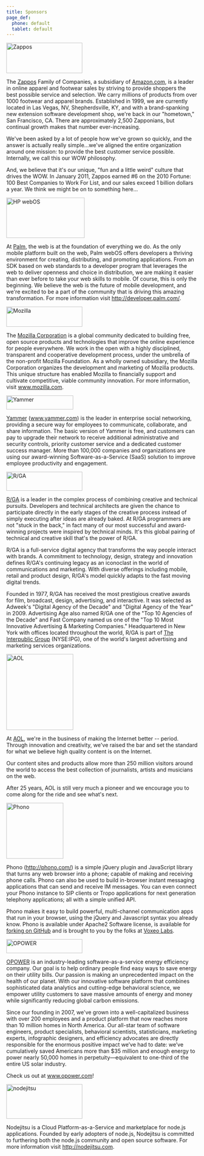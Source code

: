 ```yaml
---
title: Sponsors
page_def:
  phone: default
  tablet: default
---
```


<div class='sponsor clearfix' id='zappos'>
  <div class='logo'>
    <a href='http://www.zappos.com'>
      <img alt='Zappos' height='80' src='media/images/zappos.png' width='200' />
    </a>
  </div>
  <p>
    The
    <a href='http://www.zappos.com'>Zappos</a>
    Family of Companies, a subsidiary of
    <a href='http://www.amazon.com'>Amazon.com</a>,
    is a leader in online apparel and footwear sales by striving to provide shoppers the best possible service and selection. We carry millions of products from over 1000 footwear and apparel brands. Established in 1999, we are currently located in Las Vegas, NV, Shepherdsville, KY, and with a brand-spanking new extension software development shop, we're back in our "hometown," San Francisco, CA. There are approximately 2,500 Zapponians, but continual growth makes that number ever-increasing.
  </p>
  <p>We've been asked by a lot of people how we've grown so quickly, and the answer is actually really simple...we've aligned the entire organization around one mission: to provide the best customer service possible. Internally, we call this our WOW philosophy.</p>
  <p>And, we believe that it's our unique, "fun and a little weird" culture that drives the WOW. In January 2011, Zappos earned #6 on the 2010 Fortune: 100 Best Companies to Work For List, and our sales exceed 1 billion dollars a year. We think we might be on to something here...</p>
</div>
<div class='sponsor clearfix' id='hpwebos'>
  <div class='logo'>
    <a href='http://developer.palm.com'>
      <img alt='HP webOS' height='106' src='media/images/hpwebos.png' width='206' />
    </a>
  </div>
  <p>
    At
    <a href='http://developer.palm.com'>Palm</a>,
    the web is at the foundation of everything we do. As the only mobile platform built on the web, Palm webOS offers developers a thriving environment for creating, distributing, and promoting applications. From an SDK based on web standards to a developer program that leverages the web to deliver openness and choice in distribution, we are making it easier than ever before to take your web skills to mobile. Of course, this is only the beginning. We believe the web is the future of mobile development, and we're excited to be a part of the community that is driving this amazing transformation. For more information visit
    <a href='http://developer.palm.com'>http://developer.palm.com/</a>.
  </p>
</div>
<div class='sponsor clearfix' id='mozilla'>
  <div class='logo'>
    <a href='http://www.mozilla.com'>
      <img alt='Mozilla' height='53' src='media/images/mozilla.png' width='200' />
    </a>
  </div>
  <p>
    The
    <a href='http://www.mozilla.com'>Mozilla Corporation</a>
    is a global community dedicated to building free, open source products and technologies that improve the online experience for people everywhere. We work in the open with a highly disciplined, transparent and cooperative development process, under the umbrella of the non-profit Mozilla Foundation. As a wholly owned subsidiary, the Mozilla Corporation organizes the development and marketing of Mozilla products. This unique structure has enabled Mozilla to financially support and cultivate competitive, viable community innovation. For more information, visit
    <a href='http://www.mozilla.com'>www.mozilla.com</a>.
  </p>
</div>
<div class='sponsor clearfix' id='yammer'>
  <div class='logo'>
    <a href='http://www.yammer.com'>
      <img alt='Yammer' height='37' src='media/images/yammer.png' width='176' />
    </a>
  </div>
  <p>
    <a href='http://www.yammer.com'>Yammer</a>
    (<a href='http://www.yammer.com'>www.yammer.com</a>) is the leader in enterprise social networking, providing a secure way for employees to communicate, collaborate, and share information. The basic version of Yammer is free, and customers can pay to upgrade their network to receive additional administrative and security controls, priority customer service and a dedicated customer success manager. More than 100,000 companies and organizations are using our award-winning Software-as-a-Service (SaaS) solution to improve employee productivity and engagement.
  </p>
</div>
<div class='sponsor clearfix' id='rga'>
  <div class='logo'>
    <a href='http://www.rga.com'>
      <img alt='R/GA' height='50' src='media/images/rga.png' width='200' />
    </a>
  </div>
  <p>
    <a href='http://www.rga.com'>R/GA</a>
    is a leader in the complex process of combining creative and technical pursuits.  Developers and technical architects are given the chance to participate directly in the early stages of the creative process instead of simply executing after ideas are already baked. At R/GA programmers are not "stuck in the back," in fact many of our most successful and award-winning projects were inspired by technical minds. It's this global pairing of technical and creative skill that's the power of R/GA.
  </p>
  <p>R/GA is a full-service digital agency that transforms the way people interact with brands. A commitment to technology, design, strategy and innovation defines R/GA's continuing legacy as an iconoclast in the world of communications and marketing. With diverse offerings including mobile, retail and product design, R/GA's model quickly adapts to the fast moving digital trends.</p>
  <p>Founded in 1977, R/GA has received the most prestigious creative awards for film, broadcast, design, advertising, and interactive. It was selected as Adweek's "Digital Agency of the Decade" and "Digital Agency of the Year" in 2009. Advertising Age also named R/GA one of the "Top 10 Agencies of the Decade" and Fast Company named us one of the "Top 10 Most Innovative Advertising &amp; Marketing Companies." Headquartered in New York with offices located throughout the world, R/GA is part of <a href="http://www.interpublic.com/">The Interpublic Group</a> (NYSE:IPG), one of the world's largest advertising and marketing services organizations.</p>
</div>
<div class='sponsor clearfix' id='aol'>
  <div class='logo'>
    <a href='http://www.aol.com'>
      <img alt='AOL' height='200' src='media/images/aol.png' width='176' />
    </a>
  </div>
  <p>
    At <a href="http://www.aol.com">AOL</a>, we're in the business of making the Internet better -- period. Through innovation and creativity, we've raised the bar and set the standard for what we believe high quality content is on the Internet.
  </p>
  <p>
    Our content sites and products allow more than 250 million visitors around the world to access the best collection of journalists, artists and musicians on the web.
  </p>
  <p>
    After 25 years, AOL is still very much a pioneer and we encourage you to come along for the ride and see what's next.
  </p>
</div>
<div class='sponsor clearfix' id='phono'>
  <div class='logo'>
    <a href='http://www.phono.com'>
      <img alt='Phono' height='147' src='media/images/phono.png' width='150' />
    </a>
  </div>
  <p>
    Phono (<a href="http://phono.com/">http://phono.com/</a>) is a simple jQuery plugin and JavaScript library that turns any web browser into a phone; capable of making and receiving phone calls.  Phono can also be used to build in-browser instant messaging applications that can send and receive IM messages. You can even connect your Phono instance to SIP clients or Tropo applications for next generation telephony applications; all with a simple unified API.
  </p>
  <p>
    Phono makes it easy to build powerful, multi-channel communication apps that run in your browser, using the jQuery and Javascript syntax you already know. Phono is available under Apache2 Software license, is available for <a href="https://github.com/phono">forking on GitHub</a> and is brought to you by the folks at <a href="http://labs.voxeo.com/">Voxeo Labs</a>.
  </p>
</div>
<div class='sponsor clearfix' id='opower'>
  <div class='logo'>
    <a href='http://www.opower.com'>
      <img alt='OPOWER' height='37' src='media/images/opower.png' width='200' />
    </a>
  </div>
  <p><a href="http://www.opower.com">OPOWER</a> is an industry-leading software-as-a-service energy efficiency company. Our goal is to help ordinary people find easy ways to save energy on their utility bills. Our passion is making an unprecedented impact on the health of our planet. With our innovative software platform that combines sophisticated data analytics and cutting-edge behavioral science, we empower utility customers to save massive amounts of energy and money while significantly reducing global carbon emissions.</p>
  <p>Since our founding in 2007, we've grown into a well-capitalized business with over 200 employees and a product platform that now reaches more than 10 million homes in North America. Our all-star team of software engineers, product specialists, behavioral scientists, statisticians, marketing experts, infographic designers, and efficiency advocates are directly responsible for the enormous positive impact we’ve had to date: we’ve cumulatively saved Americans more than $35 million and enough energy to power nearly 50,000 homes in perpetuity—equivalent to one-third of the entire US solar industry.</p>
  <p>Check us out at <a href="http://www.opower.com">www.opower.com</a>!</p>
</div>
<div class='sponsor clearfix' id='nodejitsu'>
  <div class='logo'>
    <a href='http://www.nodejitsu.com'>
      <img alt='nodejitsu' height='91' src='media/images/nodejitsu.png' width='200' />
    </a>
  </div>
  <p>Nodejitsu is a Cloud Platform-as-a-Service and marketplace for node.js applications. Founded by early adopters of node.js, Nodejitsu is committed to furthering both the node.js community and open source software. For more information visit <a href="http://nodejitsu.com">http://nodejitsu.com</a>.</p>
</div>
